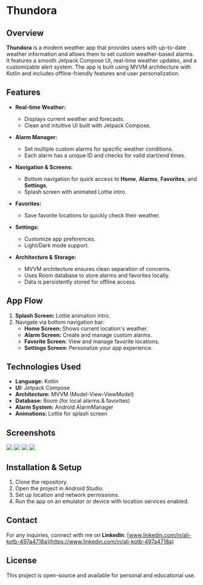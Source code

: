 # Thundora

## Overview
**Thundora** is a modern weather app that provides users with up-to-date weather information and allows them to set custom weather-based alarms. It features a smooth Jetpack Compose UI, real-time weather updates, and a customizable alert system. The app is built using MVVM architecture with Kotlin and includes offline-friendly features and user personalization.

## Features
- **Real-time Weather:**
  - Displays current weather and forecasts.
  - Clean and intuitive UI built with Jetpack Compose.

- **Alarm Manager:**
  - Set multiple custom alarms for specific weather conditions.
  - Each alarm has a unique ID and checks for valid start/end times.

- **Navigation & Screens:**
  - Bottom navigation for quick access to **Home**, **Alarms**, **Favorites**, and **Settings**.
  - Splash screen with animated Lottie intro.

- **Favorites:**
  - Save favorite locations to quickly check their weather.

- **Settings:**
  - Customize app preferences.
  - Light/Dark mode support.

- **Architecture & Storage:**
  - MVVM architecture ensures clean separation of concerns.
  - Uses Room database to store alarms and favorites locally.
  - Data is persistently stored for offline access.

## App Flow
1. **Splash Screen:** Lottie animation intro.
2. Navigate via bottom navigation bar:
   - **Home Screen:** Shows current location's weather.
   - **Alarm Screen:** Create and manage custom alarms.
   - **Favorite Screen:** View and manage favorite locations.
   - **Settings Screen:** Personalize your app experience.

## Technologies Used
- **Language:** Kotlin
- **UI:** Jetpack Compose
- **Architecture:** MVVM (Model-View-ViewModel)
- **Database:** Room (for local alarms & favorites)
- **Alarm System:** Android AlarmManager
- **Animations:** Lottie for splash screen

## Screenshots

![](img/c.png)
![](img/d.png)
![](img/b.png)
![](img/a.png)

## Installation & Setup
1. Clone the repository.
2. Open the project in Android Studio.
3. Set up location and network permissions.
4. Run the app on an emulator or device with location services enabled.

## Contact
For any inquiries, connect with me on **LinkedIn**: [www.linkedin.com/in/ali-kotb-497a4718a](https://www.linkedin.com/in/ali-kotb-497a4718a)

## License
This project is open-source and available for personal and educational use.
